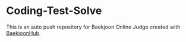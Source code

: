 # Coding-Test-Solve
This is an auto push repository for Baekjoon Online Judge created with [BaekjoonHub](https://github.com/BaekjoonHub/BaekjoonHub).
